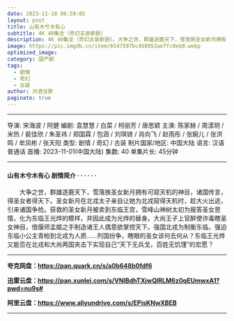 ```yaml
---
date: 2023-11-18 06:59:05
layout: post
title: 山有木兮木有心
subtitle: 4K 40集全（奇幻古装新剧）
description: 4K 40集全（奇幻古装新剧）。大争之世，群雄逐鹿天下，雪落族圣女新月拥有可窥天机的神目，诸国传言，得圣女者得天下。圣女新月在北戎太子亲自让她为北戎窥得天机时，趁大火出逃，引来诸国争抢...
image: https://pic.imgdb.cn/item/6547597bc458853aeffc0eb0.webp
optimized_image: 
category: 国产剧
tags:
  - 剧情
  - 奇幻
  - 古装
author: 对酒当歌
paginate: true
---
```


---

导演: 宋海波 / 阿健
编剧: 袁慧慧 / 白菜 / 柯丽芳 / 唐思颖
主演: 陈家赫 / 周漾玥 / 米热 / 裴佳欣 / 朱圣祎 / 郑国霖 / 包涵 / 刘琪锜 / 肖向飞 / 赵雨彤 / 张婉儿 / 张洪鸣 / 牟凤彬 / 张天阳
类型: 剧情 / 奇幻 / 古装
制片国家/地区: 中国大陆
语言: 汉语普通话
首播: 2023-11-01(中国大陆)
集数: 40
单集片长: 45分钟  

---

#### 山有木兮木有心 剧情简介 · · · · · ·

　　大争之世，群雄逐鹿天下，雪落族圣女新月拥有可窥天机的神目，诸国传言，得圣女者得天下。圣女新月在北戎太子亲自让她为北戎窥得天机时，趁大火出逃，引来诸国争抢。获救的圣女新月被卖到东临王宫，雪峰山神树太初为报答圣女恩情，化为东临王光烨的模样，并因此成为光烨的替身。大尚王子上官醉使诈毒瞎圣女神目，借偃师孟姬之手制造诸王人偶意欲掌控天下。强国北戎为制衡东临，强迫东临小公主青柏到北戎为人质……列国纷争，瞎眼的圣女该何去何从？东临王光烨又能否在北戎和大尚两国夹击下实现自己“天下无兵戈，百姓无饥馑”的宏愿？

---

**夸克网盘：<https://pan.quark.cn/s/a0b648b0fdf6>**

**迅雷云盘：<https://pan.xunlei.com/s/VNlBdhTXjwQlRLM6z0qEUmwxA1?pwd=nu9s#>**

**阿里云盘：<https://www.aliyundrive.com/s/EPisKNwXBEB>**

---
